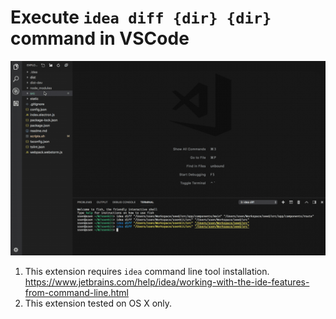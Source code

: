 # Execute `idea diff {dir} {dir}` command in VSCode

![screenshot](screenshot.gif)

1. This extension requires `idea` command line tool installation. <https://www.jetbrains.com/help/idea/working-with-the-ide-features-from-command-line.html>
2. This extension tested on OS X only.